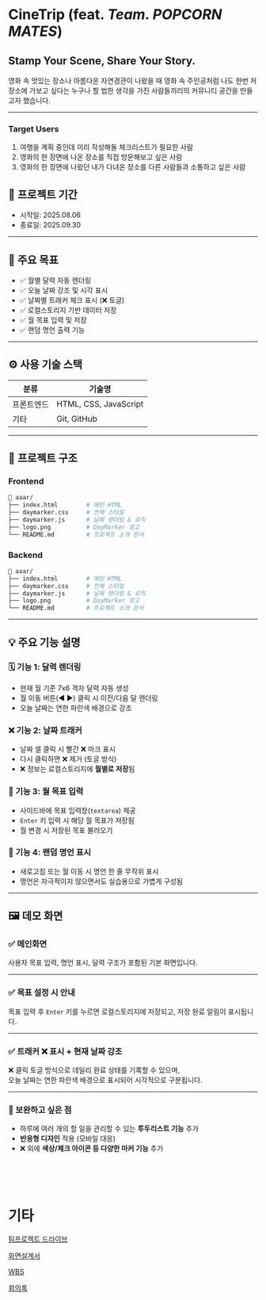 # CineTrip (feat. _Team. POPCORN MATES_)

## Stamp Your Scene, Share Your Story.

영화 속 멋있는 장소나 아름다운 자연경관이 나왔을 때 영화 속 주인공처럼 나도 한번 저 장소에 가보고 싶다는 누구나 할 법한 생각을 가진 사람들끼리의 커뮤니티 공간을 만들고자 했습니다.

---

### Target Users

1. 여행을 계획 중인데 미리 작성해둘 체크리스트가 필요한 사람
2. 영화의 한 장면에 나온 장소를 직접 방문해보고 싶은 사람
3. 영화의 한 장면에 나왔던 내가 다녀온 장소를 다른 사람들과 소통하고 싶은 사람

## 📆 프로젝트 기간

- 시작일: 2025.08.06
- 종료일: 2025.09.30

---

## 🎯 주요 목표

- ✅ 월별 달력 자동 렌더링
- ✅ 오늘 날짜 강조 및 시각 표시
- ✅ 날짜별 트래커 체크 표시 (❌ 토글)
- ✅ 로컬스토리지 기반 데이터 저장
- ✅ 월 목표 입력 및 저장
- ✅ 랜덤 명언 출력 기능

---

## ⚙️ 사용 기술 스택

| 분류       | 기술명                |
| ---------- | --------------------- |
| 프론트엔드 | HTML, CSS, JavaScript |
| 기타       | Git, GitHub           |

---

## 🧱 프로젝트 구조

### Frontend

```bash
📁 aaar/
├── index.html        # 메인 HTML
├── daymarker.css     # 전체 스타일
├── daymarker.js      # 날짜 렌더링 & 로직
├── logo.png          # DayMarker 로고
└── README.md         # 프로젝트 소개 문서
```

### Backend

```bash
📁 aaar/
├── index.html        # 메인 HTML
├── daymarker.css     # 전체 스타일
├── daymarker.js      # 날짜 렌더링 & 로직
├── logo.png          # DayMarker 로고
└── README.md         # 프로젝트 소개 문서
```

---

## 💡 주요 기능 설명

### 🗓️ 기능 1: 달력 렌더링

- 현재 월 기준 7x6 격자 달력 자동 생성
- 월 이동 버튼(◀ ▶) 클릭 시 이전/다음 달 렌더링
- 오늘 날짜는 연한 파란색 배경으로 강조

### ❌ 기능 2: 날짜 트래커

- 날짜 셀 클릭 시 빨간 ❌ 마크 표시
- 다시 클릭하면 ❌ 제거 (토글 방식)
- ❌ 정보는 로컬스토리지에 **월별로 저장**됨

### 🎯 기능 3: 월 목표 입력

- 사이드바에 목표 입력창(`textarea`) 제공
- `Enter` 키 입력 시 해당 월 목표가 저장됨
- 월 변경 시 저장된 목표 불러오기

### 💬 기능 4: 랜덤 명언 표시

- 새로고침 또는 월 이동 시 명언 한 줄 무작위 표시
- 명언은 자극적이지 않으면서도 실습용으로 가볍게 구성됨

---

## 🖼️ 데모 화면

### ✅ 메인화면

사용자 목표 입력, 명언 표시, 달력 구조가 포함된 기본 화면입니다.

---

### ✅ 목표 설정 시 안내

목표 입력 후 `Enter` 키를 누르면 로컬스토리지에 저장되고, 저장 완료 알림이 표시됩니다.

---

### ✅ 트래커 ❌ 표시 + 현재 날짜 강조

❌ 클릭 토글 방식으로 데일리 완료 상태를 기록할 수 있으며,  
오늘 날짜는 연한 파란색 배경으로 표시되어 시각적으로 구분됩니다.

---

### 🔧 보완하고 싶은 점

- 하루에 여러 개의 할 일을 관리할 수 있는 **투두리스트 기능** 추가
- **반응형 디자인** 적용 (모바일 대응)
- ❌ 외에 **색상/체크 아이콘 등 다양한 마커 기능** 추가

<br><br><br>

# 기타

[팀프로젝트 드라이브](https://drive.google.com/drive/folders/1d_BWiEdW2WFQr20Z-tjzqK8EcEafP2Ih?usp=sharing)

[화면설계서](https://www.figma.com/design/yNXL7zAFWojHc7Ltbbd2TA/%EC%8B%9C%EB%84%A4%ED%8A%B8%EB%A6%BD-%ED%99%94%EB%A9%B4%EC%84%A4%EA%B3%84%EC%84%9C?node-id=0-1&p=f&t=hPUxnlU5IGaXRypg-0)

[WBS](https://docs.google.com/spreadsheets/d/10xFtgunZDW_-YtESeNXM0pqH3nmljE8b/edit?usp=sharing&ouid=117370317488578441607&rtpof=true&sd=true)

[회의록](https://www.notion.so/Project-CineTrip-feat-Team-PopcornMate-261fff2fd51580ba81ddf96f85d5e5fc?source=copy_link)
